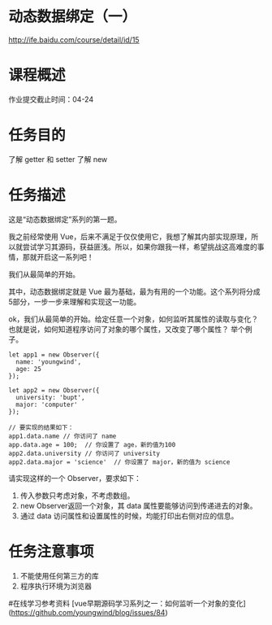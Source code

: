 
# 动态数据绑定（一）
http://ife.baidu.com/course/detail/id/15

# 课程概述

作业提交截止时间：04-24

# 任务目的
了解 getter 和 setter
了解 new

# 任务描述
这是“动态数据绑定”系列的第一题。

我之前经常使用 Vue，后来不满足于仅仅使用它，我想了解其内部实现原理，所以就尝试学习其源码，获益匪浅。所以，如果你跟我一样，希望挑战这高难度的事情，那就开启这一系列吧！

我们从最简单的开始。

其中，动态数据绑定就是 Vue 最为基础，最为有用的一个功能。这个系列将分成5部分，一步一步来理解和实现这一功能。

ok，我们从最简单的开始。给定任意一个对象，如何监听其属性的读取与变化？也就是说，如何知道程序访问了对象的哪个属性，又改变了哪个属性？ 举个例子。

	let app1 = new Observer({
	  name: 'youngwind',
	  age: 25
	});
	
	let app2 = new Observer({
	  university: 'bupt',
	  major: 'computer'
	});
	
	// 要实现的结果如下：
	app1.data.name // 你访问了 name
	app.data.age = 100;  // 你设置了 age，新的值为100
	app2.data.university // 你访问了 university
	app2.data.major = 'science'  // 你设置了 major，新的值为 science

请实现这样的一个 Observer，要求如下：

1. 传入参数只考虑对象，不考虑数组。
2. new Observer返回一个对象，其 data 属性要能够访问到传递进去的对象。
3. 通过 data 访问属性和设置属性的时候，均能打印出右侧对应的信息。

# 任务注意事项
1. 不能使用任何第三方的库
2. 程序执行环境为浏览器

#在线学习参考资料
[vue早期源码学习系列之一：如何监听一个对象的变化] (https://github.com/youngwind/blog/issues/84)